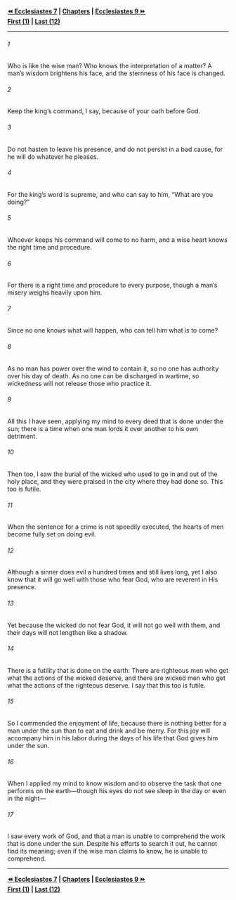   
**[⏪ Ecclesiastes 7](./Ecclesiastes%207.md) | [Chapters](./_index.md) | [Ecclesiastes 9 ⏩](./Ecclesiastes%209.md)**  
**[First (1)](./Ecclesiastes%201.md) | [Last (12)](./Ecclesiastes%2012.md)**  
  
---  
  
###### 1  
Who is like the wise man? Who knows the interpretation of a matter? A man’s wisdom brightens his face, and the sternness of his face is changed.  
  
###### 2  
Keep the king’s command, I say, because of your oath before God.  
  
###### 3  
Do not hasten to leave his presence, and do not persist in a bad cause, for he will do whatever he pleases.  
  
###### 4  
For the king’s word is supreme, and who can say to him, “What are you doing?”  
  
###### 5  
Whoever keeps his command will come to no harm, and a wise heart knows the right time and procedure.  
  
###### 6  
For there is a right time and procedure to every purpose, though a man’s misery weighs heavily upon him.  
  
###### 7  
Since no one knows what will happen, who can tell him what is to come?  
  
###### 8  
As no man has power over the wind to contain it, so no one has authority over his day of death. As no one can be discharged in wartime, so wickedness will not release those who practice it.  
  
###### 9  
All this I have seen, applying my mind to every deed that is done under the sun; there is a time when one man lords it over another to his own detriment.  
  
###### 10  
Then too, I saw the burial of the wicked who used to go in and out of the holy place, and they were praised in the city where they had done so. This too is futile.  
  
###### 11  
When the sentence for a crime is not speedily executed, the hearts of men become fully set on doing evil.  
  
###### 12  
Although a sinner does evil a hundred times and still lives long, yet I also know that it will go well with those who fear God, who are reverent in His presence.  
  
###### 13  
Yet because the wicked do not fear God, it will not go well with them, and their days will not lengthen like a shadow.  
  
###### 14  
There is a futility that is done on the earth: There are righteous men who get what the actions of the wicked deserve, and there are wicked men who get what the actions of the righteous deserve. I say that this too is futile.  
  
###### 15  
So I commended the enjoyment of life, because there is nothing better for a man under the sun than to eat and drink and be merry. For this joy will accompany him in his labor during the days of his life that God gives him under the sun.  
  
###### 16  
When I applied my mind to know wisdom and to observe the task that one performs on the earth—though his eyes do not see sleep in the day or even in the night—  
  
###### 17  
I saw every work of God, and that a man is unable to comprehend the work that is done under the sun. Despite his efforts to search it out, he cannot find its meaning; even if the wise man claims to know, he is unable to comprehend.  
  
  
---  
  
**[⏪ Ecclesiastes 7](./Ecclesiastes%207.md) | [Chapters](./_index.md) | [Ecclesiastes 9 ⏩](./Ecclesiastes%209.md)**  
**[First (1)](./Ecclesiastes%201.md) | [Last (12)](./Ecclesiastes%2012.md)**  
  
